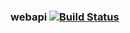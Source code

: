 ### webapi   [![Build Status](https://travis-ci.org/AtlasOfLivingAustralia/webapi.svg?branch=master)](https://travis-ci.org/AtlasOfLivingAustralia/webapi)
